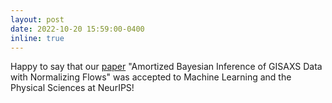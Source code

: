 ```yaml
---
layout: post
date: 2022-10-20 15:59:00-0400
inline: true
---
```


Happy to say that our [paper](/publications/) "Amortized Bayesian Inference of GISAXS Data with Normalizing Flows" was accepted to Machine Learning and the Physical Sciences at NeurIPS!

